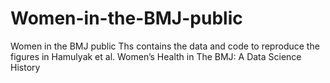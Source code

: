 # Women-in-the-BMJ-public
Women in the BMJ public
Ths contains the data and code to reproduce the figures in Hamulyak et al. Women’s Health in The BMJ: A Data Science History
